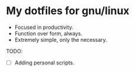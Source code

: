 # My dotfiles for gnu/linux

- Focused in productivity.
- Function over form, always.
- Extremely simple, only the necessary.

TODO:
- [ ] Adding personal scripts.

